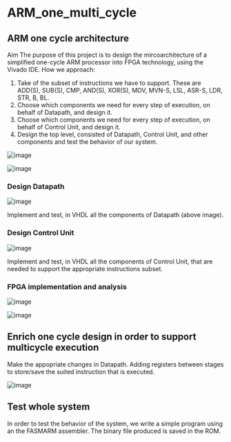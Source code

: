 # ARM_one_multi_cycle

## ARM one cycle architecture
Aim The purpose of this project is to design the mircoarchitecture of a simplified one-cycle ARM processor into FPGA technology, using the Vivado IDE.
How we approach:
1. Take of the subset of instructions we have to support. These are ADD(S), SUB(S), CMP, AND(S), XOR(S), MOV, MVN-S, LSL, ASR-S, LDR, STR, B, BL.
2. Choose which components we need for every step of execution, on behalf of Datapath, and design it.
3. Choose which components we need for every step of execution, on behalf of Control Unit, and design it.
4. Design the top level, consisted of Datapath, Control Unit, and other components and test the behavior of our system.

![image](https://github.com/panostom/ARM_one_multi_cycle/assets/158047350/a13ceb5d-3568-4a17-9ab1-a257f64c6a5a)

![image](https://github.com/panostom/ARM_one_multi_cycle/assets/158047350/e922ab0c-8399-49ee-a320-33881357c486)

### Design Datapath

![image](https://github.com/panostom/ARM_one_multi_cycle/assets/158047350/e7166ffa-0fb2-486a-a47a-b31bb82adf58)

Implement and test, in VHDL all the components of Datapath (above image).

### Design Control Unit

![image](https://github.com/panostom/ARM_one_multi_cycle/assets/158047350/7ce80044-2e4f-4f8d-87ed-ce0e99372cad)

Implement and test, in VHDL all the components of Control Unit, that are needed to support the appropriate instructions subset.

### FPGA implementation and analysis

![image](https://github.com/panostom/ARM_one_multi_cycle/assets/158047350/400a1ade-9b7e-4ce6-974b-9ca1a5c6960f)


![image](https://github.com/panostom/ARM_one_multi_cycle/assets/158047350/4104507b-e394-445b-909b-d263fd9687f3)

## Enrich one cycle design in order to support multicycle execution

Make the appopriate changes in Datapath. Adding registers between stages to store/save the suited instruction that is executed. 

![image](https://github.com/panostom/ARM_one_multi_cycle/assets/158047350/a4c341cc-9216-40e8-bc52-cf1890ebba9c)

## Test whole system
In order to test the behavior of the system, we write a simple program using an the FASMARM assembler. The binary file produced is saved in the ROM.

